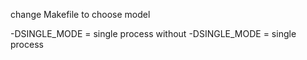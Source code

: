 
change Makefile to choose model

-DSINGLE_MODE = single process
without -DSINGLE_MODE = single process
